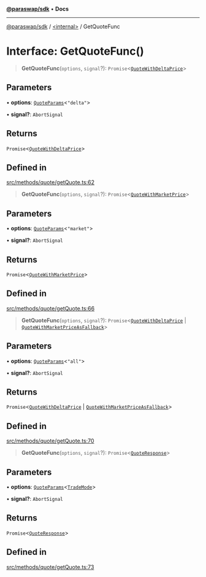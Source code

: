 [**@paraswap/sdk**](../../README.md) • **Docs**

***

[@paraswap/sdk](../../globals.md) / [\<internal\>](../README.md) / GetQuoteFunc

# Interface: GetQuoteFunc()

> **GetQuoteFunc**(`options`, `signal`?): `Promise`\<[`QuoteWithDeltaPrice`](../../type-aliases/QuoteWithDeltaPrice.md)\>

## Parameters

• **options**: [`QuoteParams`](../../type-aliases/QuoteParams.md)\<`"delta"`\>

• **signal?**: `AbortSignal`

## Returns

`Promise`\<[`QuoteWithDeltaPrice`](../../type-aliases/QuoteWithDeltaPrice.md)\>

## Defined in

[src/methods/quote/getQuote.ts:62](https://github.com/paraswap/paraswap-sdk/blob/master/src/methods/quote/getQuote.ts#L62)

> **GetQuoteFunc**(`options`, `signal`?): `Promise`\<[`QuoteWithMarketPrice`](../../type-aliases/QuoteWithMarketPrice.md)\>

## Parameters

• **options**: [`QuoteParams`](../../type-aliases/QuoteParams.md)\<`"market"`\>

• **signal?**: `AbortSignal`

## Returns

`Promise`\<[`QuoteWithMarketPrice`](../../type-aliases/QuoteWithMarketPrice.md)\>

## Defined in

[src/methods/quote/getQuote.ts:66](https://github.com/paraswap/paraswap-sdk/blob/master/src/methods/quote/getQuote.ts#L66)

> **GetQuoteFunc**(`options`, `signal`?): `Promise`\<[`QuoteWithDeltaPrice`](../../type-aliases/QuoteWithDeltaPrice.md) \| [`QuoteWithMarketPriceAsFallback`](../../type-aliases/QuoteWithMarketPriceAsFallback.md)\>

## Parameters

• **options**: [`QuoteParams`](../../type-aliases/QuoteParams.md)\<`"all"`\>

• **signal?**: `AbortSignal`

## Returns

`Promise`\<[`QuoteWithDeltaPrice`](../../type-aliases/QuoteWithDeltaPrice.md) \| [`QuoteWithMarketPriceAsFallback`](../../type-aliases/QuoteWithMarketPriceAsFallback.md)\>

## Defined in

[src/methods/quote/getQuote.ts:70](https://github.com/paraswap/paraswap-sdk/blob/master/src/methods/quote/getQuote.ts#L70)

> **GetQuoteFunc**(`options`, `signal`?): `Promise`\<[`QuoteResponse`](../../type-aliases/QuoteResponse.md)\>

## Parameters

• **options**: [`QuoteParams`](../../type-aliases/QuoteParams.md)\<[`TradeMode`](../type-aliases/TradeMode.md)\>

• **signal?**: `AbortSignal`

## Returns

`Promise`\<[`QuoteResponse`](../../type-aliases/QuoteResponse.md)\>

## Defined in

[src/methods/quote/getQuote.ts:73](https://github.com/paraswap/paraswap-sdk/blob/master/src/methods/quote/getQuote.ts#L73)
